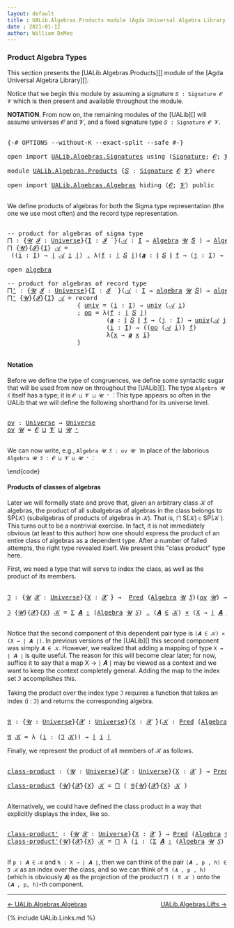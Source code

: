 ```yaml
---
layout: default
title : UALib.Algebras.Products module (Agda Universal Algebra Library)
date : 2021-01-12
author: William DeMeo
---
```


### <a id="product-algebra-types">Product Algebra Types</a>

This section presents the [UALib.Algebras.Products][] module of the [Agda Universal Algebra Library][].

Notice that we begin this module by assuming a signature `𝑆 : Signature 𝓞 𝓥` which is then present and available throughout the module.

**NOTATION**.  From now on, the remaining modules of the [UALib][] will assume universes 𝓞 and 𝓥, and a fixed signature type `𝑆 : Signature 𝓞 𝓥`.

<pre class="Agda">

<a id="602" class="Symbol">{-#</a> <a id="606" class="Keyword">OPTIONS</a> <a id="614" class="Pragma">--without-K</a> <a id="626" class="Pragma">--exact-split</a> <a id="640" class="Pragma">--safe</a> <a id="647" class="Symbol">#-}</a>

<a id="652" class="Keyword">open</a> <a id="657" class="Keyword">import</a> <a id="664" href="UALib.Algebras.Signatures.html" class="Module">UALib.Algebras.Signatures</a> <a id="690" class="Keyword">using</a> <a id="696" class="Symbol">(</a><a id="697" href="UALib.Algebras.Signatures.html#1454" class="Function">Signature</a><a id="706" class="Symbol">;</a> <a id="708" href="universes.html#613" class="Generalizable">𝓞</a><a id="709" class="Symbol">;</a> <a id="711" href="universes.html#617" class="Generalizable">𝓥</a><a id="712" class="Symbol">)</a>

<a id="715" class="Keyword">module</a> <a id="722" href="UALib.Algebras.Products.html" class="Module">UALib.Algebras.Products</a> <a id="746" class="Symbol">{</a><a id="747" href="UALib.Algebras.Products.html#747" class="Bound">𝑆</a> <a id="749" class="Symbol">:</a> <a id="751" href="UALib.Algebras.Signatures.html#1454" class="Function">Signature</a> <a id="761" href="universes.html#613" class="Generalizable">𝓞</a> <a id="763" href="universes.html#617" class="Generalizable">𝓥</a><a id="764" class="Symbol">}</a> <a id="766" class="Keyword">where</a>

<a id="773" class="Keyword">open</a> <a id="778" class="Keyword">import</a> <a id="785" href="UALib.Algebras.Algebras.html" class="Module">UALib.Algebras.Algebras</a> <a id="809" class="Keyword">hiding</a> <a id="816" class="Symbol">(</a><a id="817" href="universes.html#613" class="Generalizable">𝓞</a><a id="818" class="Symbol">;</a> <a id="820" href="universes.html#617" class="Generalizable">𝓥</a><a id="821" class="Symbol">)</a> <a id="823" class="Keyword">public</a>

</pre>

We define products of algebras for both the Sigma type representation (the one we use most often) and the record type representation.

<pre class="Agda">

<a id="992" class="Comment">-- product for algebras of sigma type</a>
<a id="⨅"></a><a id="1030" href="UALib.Algebras.Products.html#1030" class="Function">⨅</a> <a id="1032" class="Symbol">:</a> <a id="1034" class="Symbol">{</a><a id="1035" href="UALib.Algebras.Products.html#1035" class="Bound">𝓤</a> <a id="1037" href="UALib.Algebras.Products.html#1037" class="Bound">𝓘</a> <a id="1039" class="Symbol">:</a> <a id="1041" href="universes.html#551" class="Postulate">Universe</a><a id="1049" class="Symbol">}{</a><a id="1051" href="UALib.Algebras.Products.html#1051" class="Bound">I</a> <a id="1053" class="Symbol">:</a> <a id="1055" href="UALib.Algebras.Products.html#1037" class="Bound">𝓘</a> <a id="1057" href="universes.html#758" class="Function Operator">̇</a> <a id="1059" class="Symbol">}(</a><a id="1061" href="UALib.Algebras.Products.html#1061" class="Bound">𝒜</a> <a id="1063" class="Symbol">:</a> <a id="1065" href="UALib.Algebras.Products.html#1051" class="Bound">I</a> <a id="1067" class="Symbol">→</a> <a id="1069" href="UALib.Algebras.Algebras.html#781" class="Function">Algebra</a> <a id="1077" href="UALib.Algebras.Products.html#1035" class="Bound">𝓤</a> <a id="1079" href="UALib.Algebras.Products.html#747" class="Bound">𝑆</a> <a id="1081" class="Symbol">)</a> <a id="1083" class="Symbol">→</a> <a id="1085" href="UALib.Algebras.Algebras.html#781" class="Function">Algebra</a> <a id="1093" class="Symbol">(</a><a id="1094" href="UALib.Algebras.Products.html#1037" class="Bound">𝓘</a> <a id="1096" href="Agda.Primitive.html#636" class="Primitive Operator">⊔</a> <a id="1098" href="UALib.Algebras.Products.html#1035" class="Bound">𝓤</a><a id="1099" class="Symbol">)</a> <a id="1101" href="UALib.Algebras.Products.html#747" class="Bound">𝑆</a>
<a id="1103" href="UALib.Algebras.Products.html#1030" class="Function">⨅</a> <a id="1105" class="Symbol">{</a><a id="1106" href="UALib.Algebras.Products.html#1106" class="Bound">𝓤</a><a id="1107" class="Symbol">}{</a><a id="1109" href="UALib.Algebras.Products.html#1109" class="Bound">𝓘</a><a id="1110" class="Symbol">}{</a><a id="1112" href="UALib.Algebras.Products.html#1112" class="Bound">I</a><a id="1113" class="Symbol">}</a> <a id="1115" href="UALib.Algebras.Products.html#1115" class="Bound">𝒜</a> <a id="1117" class="Symbol">=</a>
 <a id="1120" class="Symbol">((</a><a id="1122" href="UALib.Algebras.Products.html#1122" class="Bound">i</a> <a id="1124" class="Symbol">:</a> <a id="1126" href="UALib.Algebras.Products.html#1112" class="Bound">I</a><a id="1127" class="Symbol">)</a> <a id="1129" class="Symbol">→</a> <a id="1131" href="UALib.Prelude.Preliminaries.html#10371" class="Function Operator">∣</a> <a id="1133" href="UALib.Algebras.Products.html#1115" class="Bound">𝒜</a> <a id="1135" href="UALib.Algebras.Products.html#1122" class="Bound">i</a> <a id="1137" href="UALib.Prelude.Preliminaries.html#10371" class="Function Operator">∣</a><a id="1138" class="Symbol">)</a> <a id="1140" href="MGS-MLTT.html#2929" class="InductiveConstructor Operator">,</a> <a id="1142" class="Symbol">λ(</a><a id="1144" href="UALib.Algebras.Products.html#1144" class="Bound">f</a> <a id="1146" class="Symbol">:</a> <a id="1148" href="UALib.Prelude.Preliminaries.html#10371" class="Function Operator">∣</a> <a id="1150" href="UALib.Algebras.Products.html#747" class="Bound">𝑆</a> <a id="1152" href="UALib.Prelude.Preliminaries.html#10371" class="Function Operator">∣</a><a id="1153" class="Symbol">)(</a><a id="1155" href="UALib.Algebras.Products.html#1155" class="Bound">𝒂</a> <a id="1157" class="Symbol">:</a> <a id="1159" href="UALib.Prelude.Preliminaries.html#10452" class="Function Operator">∥</a> <a id="1161" href="UALib.Algebras.Products.html#747" class="Bound">𝑆</a> <a id="1163" href="UALib.Prelude.Preliminaries.html#10452" class="Function Operator">∥</a> <a id="1165" href="UALib.Algebras.Products.html#1144" class="Bound">f</a> <a id="1167" class="Symbol">→</a> <a id="1169" class="Symbol">(</a><a id="1170" href="UALib.Algebras.Products.html#1170" class="Bound">j</a> <a id="1172" class="Symbol">:</a> <a id="1174" href="UALib.Algebras.Products.html#1112" class="Bound">I</a><a id="1175" class="Symbol">)</a> <a id="1177" class="Symbol">→</a> <a id="1179" href="UALib.Prelude.Preliminaries.html#10371" class="Function Operator">∣</a> <a id="1181" href="UALib.Algebras.Products.html#1115" class="Bound">𝒜</a> <a id="1183" href="UALib.Algebras.Products.html#1170" class="Bound">j</a> <a id="1185" href="UALib.Prelude.Preliminaries.html#10371" class="Function Operator">∣</a><a id="1186" class="Symbol">)(</a><a id="1188" href="UALib.Algebras.Products.html#1188" class="Bound">i</a> <a id="1190" class="Symbol">:</a> <a id="1192" href="UALib.Algebras.Products.html#1112" class="Bound">I</a><a id="1193" class="Symbol">)</a> <a id="1195" class="Symbol">→</a> <a id="1197" class="Symbol">(</a><a id="1198" href="UALib.Algebras.Products.html#1144" class="Bound">f</a> <a id="1200" href="UALib.Algebras.Algebras.html#2971" class="Function Operator">̂</a> <a id="1202" href="UALib.Algebras.Products.html#1115" class="Bound">𝒜</a> <a id="1204" href="UALib.Algebras.Products.html#1188" class="Bound">i</a><a id="1205" class="Symbol">)</a> <a id="1207" class="Symbol">λ{</a><a id="1209" href="UALib.Algebras.Products.html#1209" class="Bound">x</a> <a id="1211" class="Symbol">→</a> <a id="1213" href="UALib.Algebras.Products.html#1155" class="Bound">𝒂</a> <a id="1215" href="UALib.Algebras.Products.html#1209" class="Bound">x</a> <a id="1217" href="UALib.Algebras.Products.html#1188" class="Bound">i</a><a id="1218" class="Symbol">}</a>

<a id="1221" class="Keyword">open</a> <a id="1226" href="UALib.Algebras.Algebras.html#1977" class="Module">algebra</a>

<a id="1235" class="Comment">-- product for algebras of record type</a>
<a id="⨅&#39;"></a><a id="1274" href="UALib.Algebras.Products.html#1274" class="Function">⨅&#39;</a> <a id="1277" class="Symbol">:</a> <a id="1279" class="Symbol">{</a><a id="1280" href="UALib.Algebras.Products.html#1280" class="Bound">𝓤</a> <a id="1282" href="UALib.Algebras.Products.html#1282" class="Bound">𝓘</a> <a id="1284" class="Symbol">:</a> <a id="1286" href="universes.html#551" class="Postulate">Universe</a><a id="1294" class="Symbol">}{</a><a id="1296" href="UALib.Algebras.Products.html#1296" class="Bound">I</a> <a id="1298" class="Symbol">:</a> <a id="1300" href="UALib.Algebras.Products.html#1282" class="Bound">𝓘</a> <a id="1302" href="universes.html#758" class="Function Operator">̇</a> <a id="1304" class="Symbol">}(</a><a id="1306" href="UALib.Algebras.Products.html#1306" class="Bound">𝒜</a> <a id="1308" class="Symbol">:</a> <a id="1310" href="UALib.Algebras.Products.html#1296" class="Bound">I</a> <a id="1312" class="Symbol">→</a> <a id="1314" href="UALib.Algebras.Algebras.html#1977" class="Record">algebra</a> <a id="1322" href="UALib.Algebras.Products.html#1280" class="Bound">𝓤</a> <a id="1324" href="UALib.Algebras.Products.html#747" class="Bound">𝑆</a><a id="1325" class="Symbol">)</a> <a id="1327" class="Symbol">→</a> <a id="1329" href="UALib.Algebras.Algebras.html#1977" class="Record">algebra</a> <a id="1337" class="Symbol">(</a><a id="1338" href="UALib.Algebras.Products.html#1282" class="Bound">𝓘</a> <a id="1340" href="Agda.Primitive.html#636" class="Primitive Operator">⊔</a> <a id="1342" href="UALib.Algebras.Products.html#1280" class="Bound">𝓤</a><a id="1343" class="Symbol">)</a> <a id="1345" href="UALib.Algebras.Products.html#747" class="Bound">𝑆</a>
<a id="1347" href="UALib.Algebras.Products.html#1274" class="Function">⨅&#39;</a> <a id="1350" class="Symbol">{</a><a id="1351" href="UALib.Algebras.Products.html#1351" class="Bound">𝓤</a><a id="1352" class="Symbol">}{</a><a id="1354" href="UALib.Algebras.Products.html#1354" class="Bound">𝓘</a><a id="1355" class="Symbol">}{</a><a id="1357" href="UALib.Algebras.Products.html#1357" class="Bound">I</a><a id="1358" class="Symbol">}</a> <a id="1360" href="UALib.Algebras.Products.html#1360" class="Bound">𝒜</a> <a id="1362" class="Symbol">=</a> <a id="1364" class="Keyword">record</a>
                   <a id="1390" class="Symbol">{</a> <a id="1392" href="UALib.Algebras.Algebras.html#2075" class="Field">univ</a> <a id="1397" class="Symbol">=</a> <a id="1399" class="Symbol">(</a><a id="1400" href="UALib.Algebras.Products.html#1400" class="Bound">i</a> <a id="1402" class="Symbol">:</a> <a id="1404" href="UALib.Algebras.Products.html#1357" class="Bound">I</a><a id="1405" class="Symbol">)</a> <a id="1407" class="Symbol">→</a> <a id="1409" href="UALib.Algebras.Algebras.html#2075" class="Field">univ</a> <a id="1414" class="Symbol">(</a><a id="1415" href="UALib.Algebras.Products.html#1360" class="Bound">𝒜</a> <a id="1417" href="UALib.Algebras.Products.html#1400" class="Bound">i</a><a id="1418" class="Symbol">)</a>
                   <a id="1439" class="Symbol">;</a> <a id="1441" href="UALib.Algebras.Algebras.html#2089" class="Field">op</a> <a id="1444" class="Symbol">=</a> <a id="1446" class="Symbol">λ(</a><a id="1448" href="UALib.Algebras.Products.html#1448" class="Bound">f</a> <a id="1450" class="Symbol">:</a> <a id="1452" href="UALib.Prelude.Preliminaries.html#10371" class="Function Operator">∣</a> <a id="1454" href="UALib.Algebras.Products.html#747" class="Bound">𝑆</a> <a id="1456" href="UALib.Prelude.Preliminaries.html#10371" class="Function Operator">∣</a><a id="1457" class="Symbol">)</a>
                           <a id="1486" class="Symbol">(</a><a id="1487" href="UALib.Algebras.Products.html#1487" class="Bound">𝒂</a> <a id="1489" class="Symbol">:</a> <a id="1491" href="UALib.Prelude.Preliminaries.html#10452" class="Function Operator">∥</a> <a id="1493" href="UALib.Algebras.Products.html#747" class="Bound">𝑆</a> <a id="1495" href="UALib.Prelude.Preliminaries.html#10452" class="Function Operator">∥</a> <a id="1497" href="UALib.Algebras.Products.html#1448" class="Bound">f</a> <a id="1499" class="Symbol">→</a> <a id="1501" class="Symbol">(</a><a id="1502" href="UALib.Algebras.Products.html#1502" class="Bound">j</a> <a id="1504" class="Symbol">:</a> <a id="1506" href="UALib.Algebras.Products.html#1357" class="Bound">I</a><a id="1507" class="Symbol">)</a> <a id="1509" class="Symbol">→</a> <a id="1511" href="UALib.Algebras.Algebras.html#2075" class="Field">univ</a><a id="1515" class="Symbol">(</a><a id="1516" href="UALib.Algebras.Products.html#1360" class="Bound">𝒜</a> <a id="1518" href="UALib.Algebras.Products.html#1502" class="Bound">j</a><a id="1519" class="Symbol">))</a>
                           <a id="1549" class="Symbol">(</a><a id="1550" href="UALib.Algebras.Products.html#1550" class="Bound">i</a> <a id="1552" class="Symbol">:</a> <a id="1554" href="UALib.Algebras.Products.html#1357" class="Bound">I</a><a id="1555" class="Symbol">)</a> <a id="1557" class="Symbol">→</a> <a id="1559" class="Symbol">((</a><a id="1561" href="UALib.Algebras.Algebras.html#2089" class="Field">op</a> <a id="1564" class="Symbol">(</a><a id="1565" href="UALib.Algebras.Products.html#1360" class="Bound">𝒜</a> <a id="1567" href="UALib.Algebras.Products.html#1550" class="Bound">i</a><a id="1568" class="Symbol">))</a> <a id="1571" href="UALib.Algebras.Products.html#1448" class="Bound">f</a><a id="1572" class="Symbol">)</a>
                           <a id="1601" class="Symbol">λ{</a><a id="1603" href="UALib.Algebras.Products.html#1603" class="Bound">x</a> <a id="1605" class="Symbol">→</a> <a id="1607" href="UALib.Algebras.Products.html#1487" class="Bound">𝒂</a> <a id="1609" href="UALib.Algebras.Products.html#1603" class="Bound">x</a> <a id="1611" href="UALib.Algebras.Products.html#1550" class="Bound">i</a><a id="1612" class="Symbol">}</a>
                   <a id="1633" class="Symbol">}</a>

</pre>


#### <a id="notation">Notation</a>

Before we define the type of congruences, we define some syntactic sugar that will be used from now on throughout the [UALib][]. The type `Algebra 𝓤 𝑆` itself has a type; it is `𝓞 ⊔ 𝓥 ⊔ 𝓤 ⁺ ̇`. This type appears so often in the UALib that we will define the following shorthand for its universe level. 

<pre class="Agda">

<a id="ov"></a><a id="2003" href="UALib.Algebras.Products.html#2003" class="Function">ov</a> <a id="2006" class="Symbol">:</a> <a id="2008" href="universes.html#551" class="Postulate">Universe</a> <a id="2017" class="Symbol">→</a> <a id="2019" href="universes.html#551" class="Postulate">Universe</a>
<a id="2028" href="UALib.Algebras.Products.html#2003" class="Function">ov</a> <a id="2031" href="UALib.Algebras.Products.html#2031" class="Bound">𝓤</a> <a id="2033" class="Symbol">=</a> <a id="2035" href="UALib.Algebras.Products.html#761" class="Bound">𝓞</a> <a id="2037" href="Agda.Primitive.html#636" class="Primitive Operator">⊔</a> <a id="2039" href="UALib.Algebras.Products.html#763" class="Bound">𝓥</a> <a id="2041" href="Agda.Primitive.html#636" class="Primitive Operator">⊔</a> <a id="2043" href="UALib.Algebras.Products.html#2031" class="Bound">𝓤</a> <a id="2045" href="universes.html#527" class="Primitive Operator">⁺</a>

</pre>

We can now write, e.g., `Algebra 𝓤 𝑆 : ov 𝓤 ̇` in place of the laborious `Algebra 𝓤 𝑆 : 𝓞 ⊔ 𝓥 ⊔ 𝓤 ⁺ ̇`.

\end{code}


#### <a id="products-of-classes-of-algebras">Products of classes of algebras</a>

Later we will formally state and prove that, given an arbitrary class 𝒦 of algebras, the product of all subalgebras of algebras in the class belongs to SP(𝒦) (subalgebras of products of algebras in 𝒦). That is, ⨅ S(𝒦) ∈ SP(𝒦 ). This turns out to be a nontrivial exercise. In fact, it is not immediately obvious (at least to this author) how one should express the product of an entire class of algebras as a dependent type. After a number of failed attempts, the right type revealed itself. We present this "class product" type here.

First, we need a type that will serve to index the class, as well as the product of its members.

<pre class="Agda">

<a id="ℑ"></a><a id="2907" href="UALib.Algebras.Products.html#2907" class="Function">ℑ</a> <a id="2909" class="Symbol">:</a> <a id="2911" class="Symbol">{</a><a id="2912" href="UALib.Algebras.Products.html#2912" class="Bound">𝓤</a> <a id="2914" href="UALib.Algebras.Products.html#2914" class="Bound">𝓧</a> <a id="2916" class="Symbol">:</a> <a id="2918" href="universes.html#551" class="Postulate">Universe</a><a id="2926" class="Symbol">}{</a><a id="2928" href="UALib.Algebras.Products.html#2928" class="Bound">X</a> <a id="2930" class="Symbol">:</a> <a id="2932" href="UALib.Algebras.Products.html#2914" class="Bound">𝓧</a> <a id="2934" href="universes.html#758" class="Function Operator">̇</a><a id="2935" class="Symbol">}</a> <a id="2937" class="Symbol">→</a>  <a id="2940" href="UALib.Relations.Unary.html#1088" class="Function">Pred</a> <a id="2945" class="Symbol">(</a><a id="2946" href="UALib.Algebras.Algebras.html#781" class="Function">Algebra</a> <a id="2954" href="UALib.Algebras.Products.html#2912" class="Bound">𝓤</a> <a id="2956" href="UALib.Algebras.Products.html#747" class="Bound">𝑆</a><a id="2957" class="Symbol">)(</a><a id="2959" href="UALib.Algebras.Products.html#2003" class="Function">ov</a> <a id="2962" href="UALib.Algebras.Products.html#2912" class="Bound">𝓤</a><a id="2963" class="Symbol">)</a> <a id="2965" class="Symbol">→</a> <a id="2967" class="Symbol">(</a><a id="2968" href="UALib.Algebras.Products.html#2914" class="Bound">𝓧</a> <a id="2970" href="Agda.Primitive.html#636" class="Primitive Operator">⊔</a> <a id="2972" href="UALib.Algebras.Products.html#2003" class="Function">ov</a> <a id="2975" href="UALib.Algebras.Products.html#2912" class="Bound">𝓤</a><a id="2976" class="Symbol">)</a> <a id="2978" href="universes.html#758" class="Function Operator">̇</a>

<a id="2981" href="UALib.Algebras.Products.html#2907" class="Function">ℑ</a> <a id="2983" class="Symbol">{</a><a id="2984" href="UALib.Algebras.Products.html#2984" class="Bound">𝓤</a><a id="2985" class="Symbol">}{</a><a id="2987" href="UALib.Algebras.Products.html#2987" class="Bound">𝓧</a><a id="2988" class="Symbol">}{</a><a id="2990" href="UALib.Algebras.Products.html#2990" class="Bound">X</a><a id="2991" class="Symbol">}</a> <a id="2993" href="UALib.Algebras.Products.html#2993" class="Bound">𝒦</a> <a id="2995" class="Symbol">=</a> <a id="2997" href="MGS-MLTT.html#3074" class="Function">Σ</a> <a id="2999" href="UALib.Algebras.Products.html#2999" class="Bound">𝑨</a> <a id="3001" href="MGS-MLTT.html#3074" class="Function">꞉</a> <a id="3003" class="Symbol">(</a><a id="3004" href="UALib.Algebras.Algebras.html#781" class="Function">Algebra</a> <a id="3012" href="UALib.Algebras.Products.html#2984" class="Bound">𝓤</a> <a id="3014" href="UALib.Algebras.Products.html#747" class="Bound">𝑆</a><a id="3015" class="Symbol">)</a> <a id="3017" href="MGS-MLTT.html#3074" class="Function">,</a> <a id="3019" class="Symbol">(</a><a id="3020" href="UALib.Algebras.Products.html#2999" class="Bound">𝑨</a> <a id="3022" href="UALib.Relations.Unary.html#2725" class="Function Operator">∈</a> <a id="3024" href="UALib.Algebras.Products.html#2993" class="Bound">𝒦</a><a id="3025" class="Symbol">)</a> <a id="3027" href="MGS-MLTT.html#3515" class="Function Operator">×</a> <a id="3029" class="Symbol">(</a><a id="3030" href="UALib.Algebras.Products.html#2990" class="Bound">X</a> <a id="3032" class="Symbol">→</a> <a id="3034" href="UALib.Prelude.Preliminaries.html#10371" class="Function Operator">∣</a> <a id="3036" href="UALib.Algebras.Products.html#2999" class="Bound">𝑨</a> <a id="3038" href="UALib.Prelude.Preliminaries.html#10371" class="Function Operator">∣</a><a id="3039" class="Symbol">)</a>

</pre>

Notice that the second component of this dependent pair type is `(𝑨 ∈ 𝒦) × (X → ∣ 𝑨 ∣)`.  In previous versions of the [UALib][] this second component was simply `𝑨 ∈ 𝒦`.  However, we realized that adding a mapping of type `X → ∣ 𝑨 ∣` is quite useful.  The reason for this will become clear later; for now, suffice it to say that a map X → ∣ 𝑨 ∣ may be viewed as a context and we want to keep the context completely general.  Adding the map to the index set ℑ accomplishes this.

Taking the product over the index type ℑ requires a function that takes an index (i : ℑ) and returns the corresponding algebra.

<pre class="Agda">

<a id="𝔄"></a><a id="3676" href="UALib.Algebras.Products.html#3676" class="Function">𝔄</a> <a id="3678" class="Symbol">:</a> <a id="3680" class="Symbol">{</a><a id="3681" href="UALib.Algebras.Products.html#3681" class="Bound">𝓤</a> <a id="3683" class="Symbol">:</a> <a id="3685" href="universes.html#551" class="Postulate">Universe</a><a id="3693" class="Symbol">}{</a><a id="3695" href="UALib.Algebras.Products.html#3695" class="Bound">𝓧</a> <a id="3697" class="Symbol">:</a> <a id="3699" href="universes.html#551" class="Postulate">Universe</a><a id="3707" class="Symbol">}{</a><a id="3709" href="UALib.Algebras.Products.html#3709" class="Bound">X</a> <a id="3711" class="Symbol">:</a> <a id="3713" href="UALib.Algebras.Products.html#3695" class="Bound">𝓧</a> <a id="3715" href="universes.html#758" class="Function Operator">̇</a><a id="3716" class="Symbol">}(</a><a id="3718" href="UALib.Algebras.Products.html#3718" class="Bound">𝒦</a> <a id="3720" class="Symbol">:</a> <a id="3722" href="UALib.Relations.Unary.html#1088" class="Function">Pred</a> <a id="3727" class="Symbol">(</a><a id="3728" href="UALib.Algebras.Algebras.html#781" class="Function">Algebra</a> <a id="3736" href="UALib.Algebras.Products.html#3681" class="Bound">𝓤</a> <a id="3738" href="UALib.Algebras.Products.html#747" class="Bound">𝑆</a><a id="3739" class="Symbol">)(</a><a id="3741" href="UALib.Algebras.Products.html#2003" class="Function">ov</a> <a id="3744" href="UALib.Algebras.Products.html#3681" class="Bound">𝓤</a><a id="3745" class="Symbol">))</a> <a id="3748" class="Symbol">→</a> <a id="3750" href="UALib.Algebras.Products.html#2907" class="Function">ℑ</a><a id="3751" class="Symbol">{</a><a id="3752" href="UALib.Algebras.Products.html#3681" class="Bound">𝓤</a><a id="3753" class="Symbol">}{</a><a id="3755" href="UALib.Algebras.Products.html#3695" class="Bound">𝓧</a><a id="3756" class="Symbol">}{</a><a id="3758" href="UALib.Algebras.Products.html#3709" class="Bound">X</a><a id="3759" class="Symbol">}</a> <a id="3761" href="UALib.Algebras.Products.html#3718" class="Bound">𝒦</a> <a id="3763" class="Symbol">→</a> <a id="3765" href="UALib.Algebras.Algebras.html#781" class="Function">Algebra</a> <a id="3773" href="UALib.Algebras.Products.html#3681" class="Bound">𝓤</a> <a id="3775" href="UALib.Algebras.Products.html#747" class="Bound">𝑆</a>

<a id="3778" href="UALib.Algebras.Products.html#3676" class="Function">𝔄</a> <a id="3780" href="UALib.Algebras.Products.html#3780" class="Bound">𝒦</a> <a id="3782" class="Symbol">=</a> <a id="3784" class="Symbol">λ</a> <a id="3786" class="Symbol">(</a><a id="3787" href="UALib.Algebras.Products.html#3787" class="Bound">i</a> <a id="3789" class="Symbol">:</a> <a id="3791" class="Symbol">(</a><a id="3792" href="UALib.Algebras.Products.html#2907" class="Function">ℑ</a> <a id="3794" href="UALib.Algebras.Products.html#3780" class="Bound">𝒦</a><a id="3795" class="Symbol">))</a> <a id="3798" class="Symbol">→</a> <a id="3800" href="UALib.Prelude.Preliminaries.html#10371" class="Function Operator">∣</a> <a id="3802" href="UALib.Algebras.Products.html#3787" class="Bound">i</a> <a id="3804" href="UALib.Prelude.Preliminaries.html#10371" class="Function Operator">∣</a>
</pre>

Finally, we represent the product of all members of 𝒦 as follows.

<pre class="Agda">

<a id="class-product"></a><a id="3899" href="UALib.Algebras.Products.html#3899" class="Function">class-product</a> <a id="3913" class="Symbol">:</a> <a id="3915" class="Symbol">{</a><a id="3916" href="UALib.Algebras.Products.html#3916" class="Bound">𝓤</a> <a id="3918" class="Symbol">:</a> <a id="3920" href="universes.html#551" class="Postulate">Universe</a><a id="3928" class="Symbol">}{</a><a id="3930" href="UALib.Algebras.Products.html#3930" class="Bound">𝓧</a> <a id="3932" class="Symbol">:</a> <a id="3934" href="universes.html#551" class="Postulate">Universe</a><a id="3942" class="Symbol">}{</a><a id="3944" href="UALib.Algebras.Products.html#3944" class="Bound">X</a> <a id="3946" class="Symbol">:</a> <a id="3948" href="UALib.Algebras.Products.html#3930" class="Bound">𝓧</a> <a id="3950" href="universes.html#758" class="Function Operator">̇</a><a id="3951" class="Symbol">}</a> <a id="3953" class="Symbol">→</a> <a id="3955" href="UALib.Relations.Unary.html#1088" class="Function">Pred</a> <a id="3960" class="Symbol">(</a><a id="3961" href="UALib.Algebras.Algebras.html#781" class="Function">Algebra</a> <a id="3969" href="UALib.Algebras.Products.html#3916" class="Bound">𝓤</a> <a id="3971" href="UALib.Algebras.Products.html#747" class="Bound">𝑆</a><a id="3972" class="Symbol">)(</a><a id="3974" href="UALib.Algebras.Products.html#2003" class="Function">ov</a> <a id="3977" href="UALib.Algebras.Products.html#3916" class="Bound">𝓤</a><a id="3978" class="Symbol">)</a> <a id="3980" class="Symbol">→</a> <a id="3982" href="UALib.Algebras.Algebras.html#781" class="Function">Algebra</a> <a id="3990" class="Symbol">(</a><a id="3991" href="UALib.Algebras.Products.html#3930" class="Bound">𝓧</a> <a id="3993" href="Agda.Primitive.html#636" class="Primitive Operator">⊔</a> <a id="3995" href="UALib.Algebras.Products.html#2003" class="Function">ov</a> <a id="3998" href="UALib.Algebras.Products.html#3916" class="Bound">𝓤</a><a id="3999" class="Symbol">)</a> <a id="4001" href="UALib.Algebras.Products.html#747" class="Bound">𝑆</a>

<a id="4004" href="UALib.Algebras.Products.html#3899" class="Function">class-product</a> <a id="4018" class="Symbol">{</a><a id="4019" href="UALib.Algebras.Products.html#4019" class="Bound">𝓤</a><a id="4020" class="Symbol">}{</a><a id="4022" href="UALib.Algebras.Products.html#4022" class="Bound">𝓧</a><a id="4023" class="Symbol">}{</a><a id="4025" href="UALib.Algebras.Products.html#4025" class="Bound">X</a><a id="4026" class="Symbol">}</a> <a id="4028" href="UALib.Algebras.Products.html#4028" class="Bound">𝒦</a> <a id="4030" class="Symbol">=</a> <a id="4032" href="UALib.Algebras.Products.html#1030" class="Function">⨅</a> <a id="4034" class="Symbol">(</a> <a id="4036" href="UALib.Algebras.Products.html#3676" class="Function">𝔄</a><a id="4037" class="Symbol">{</a><a id="4038" href="UALib.Algebras.Products.html#4019" class="Bound">𝓤</a><a id="4039" class="Symbol">}{</a><a id="4041" href="UALib.Algebras.Products.html#4022" class="Bound">𝓧</a><a id="4042" class="Symbol">}{</a><a id="4044" href="UALib.Algebras.Products.html#4025" class="Bound">X</a><a id="4045" class="Symbol">}</a> <a id="4047" href="UALib.Algebras.Products.html#4028" class="Bound">𝒦</a> <a id="4049" class="Symbol">)</a>

</pre>

Alternatively, we could have defined the class product in a way that explicitly displays the index, like so.

<pre class="Agda">

<a id="class-product&#39;"></a><a id="4188" href="UALib.Algebras.Products.html#4188" class="Function">class-product&#39;</a> <a id="4203" class="Symbol">:</a> <a id="4205" class="Symbol">{</a><a id="4206" href="UALib.Algebras.Products.html#4206" class="Bound">𝓤</a> <a id="4208" href="UALib.Algebras.Products.html#4208" class="Bound">𝓧</a> <a id="4210" class="Symbol">:</a> <a id="4212" href="universes.html#551" class="Postulate">Universe</a><a id="4220" class="Symbol">}{</a><a id="4222" href="UALib.Algebras.Products.html#4222" class="Bound">X</a> <a id="4224" class="Symbol">:</a> <a id="4226" href="UALib.Algebras.Products.html#4208" class="Bound">𝓧</a> <a id="4228" href="universes.html#758" class="Function Operator">̇</a><a id="4229" class="Symbol">}</a> <a id="4231" class="Symbol">→</a> <a id="4233" href="UALib.Relations.Unary.html#1088" class="Function">Pred</a> <a id="4238" class="Symbol">(</a><a id="4239" href="UALib.Algebras.Algebras.html#781" class="Function">Algebra</a> <a id="4247" href="UALib.Algebras.Products.html#4206" class="Bound">𝓤</a> <a id="4249" href="UALib.Algebras.Products.html#747" class="Bound">𝑆</a><a id="4250" class="Symbol">)(</a><a id="4252" href="UALib.Algebras.Products.html#2003" class="Function">ov</a> <a id="4255" href="UALib.Algebras.Products.html#4206" class="Bound">𝓤</a><a id="4256" class="Symbol">)</a> <a id="4258" class="Symbol">→</a> <a id="4260" href="UALib.Algebras.Algebras.html#781" class="Function">Algebra</a> <a id="4268" class="Symbol">(</a><a id="4269" href="UALib.Algebras.Products.html#4208" class="Bound">𝓧</a> <a id="4271" href="Agda.Primitive.html#636" class="Primitive Operator">⊔</a> <a id="4273" href="UALib.Algebras.Products.html#2003" class="Function">ov</a> <a id="4276" href="UALib.Algebras.Products.html#4206" class="Bound">𝓤</a><a id="4277" class="Symbol">)</a> <a id="4279" href="UALib.Algebras.Products.html#747" class="Bound">𝑆</a>
<a id="4281" href="UALib.Algebras.Products.html#4188" class="Function">class-product&#39;</a><a id="4295" class="Symbol">{</a><a id="4296" href="UALib.Algebras.Products.html#4296" class="Bound">𝓤</a><a id="4297" class="Symbol">}{</a><a id="4299" href="UALib.Algebras.Products.html#4299" class="Bound">𝓧</a><a id="4300" class="Symbol">}{</a><a id="4302" href="UALib.Algebras.Products.html#4302" class="Bound">X</a><a id="4303" class="Symbol">}</a> <a id="4305" href="UALib.Algebras.Products.html#4305" class="Bound">𝒦</a> <a id="4307" class="Symbol">=</a> <a id="4309" href="UALib.Algebras.Products.html#1030" class="Function">⨅</a> <a id="4311" class="Symbol">λ</a> <a id="4313" class="Symbol">(</a><a id="4314" href="UALib.Algebras.Products.html#4314" class="Bound">i</a> <a id="4316" class="Symbol">:</a> <a id="4318" class="Symbol">(</a><a id="4319" href="MGS-MLTT.html#3074" class="Function">Σ</a> <a id="4321" href="UALib.Algebras.Products.html#4321" class="Bound">𝑨</a> <a id="4323" href="MGS-MLTT.html#3074" class="Function">꞉</a> <a id="4325" class="Symbol">(</a><a id="4326" href="UALib.Algebras.Algebras.html#781" class="Function">Algebra</a> <a id="4334" href="UALib.Algebras.Products.html#4296" class="Bound">𝓤</a> <a id="4336" href="UALib.Algebras.Products.html#747" class="Bound">𝑆</a><a id="4337" class="Symbol">)</a> <a id="4339" href="MGS-MLTT.html#3074" class="Function">,</a> <a id="4341" class="Symbol">(</a><a id="4342" href="UALib.Algebras.Products.html#4321" class="Bound">𝑨</a> <a id="4344" href="UALib.Relations.Unary.html#2725" class="Function Operator">∈</a> <a id="4346" href="UALib.Algebras.Products.html#4305" class="Bound">𝒦</a><a id="4347" class="Symbol">)</a> <a id="4349" href="MGS-MLTT.html#3515" class="Function Operator">×</a> <a id="4351" class="Symbol">(</a><a id="4352" href="UALib.Algebras.Products.html#4302" class="Bound">X</a> <a id="4354" class="Symbol">→</a> <a id="4356" href="UALib.Prelude.Preliminaries.html#10371" class="Function Operator">∣</a> <a id="4358" href="UALib.Algebras.Products.html#4321" class="Bound">𝑨</a> <a id="4360" href="UALib.Prelude.Preliminaries.html#10371" class="Function Operator">∣</a><a id="4361" class="Symbol">)))</a> <a id="4365" class="Symbol">→</a> <a id="4367" href="UALib.Prelude.Preliminaries.html#10371" class="Function Operator">∣</a> <a id="4369" href="UALib.Algebras.Products.html#4314" class="Bound">i</a> <a id="4371" href="UALib.Prelude.Preliminaries.html#10371" class="Function Operator">∣</a>

</pre>

If `p : 𝑨 ∈ 𝒦` and `h : X → ∣ 𝑨 ∣`, then we can think of the pair `(𝑨 , p , h) ∈ ℑ 𝒦` as an index over the class, and so we can think of `𝔄 (𝑨 , p , h)` (which is obviously `𝑨`) as the projection of the product `⨅ ( 𝔄 𝒦 )` onto the `(𝑨 , p, h)`-th component.





-----------------------

[← UALib.Algebras.Algebras](UALib.Algebras.Algebras.html)
<span style="float:right;">[UALib.Algebras.Lifts →](UALib.Algebras.Lifts.html)</span>

{% include UALib.Links.md %}

